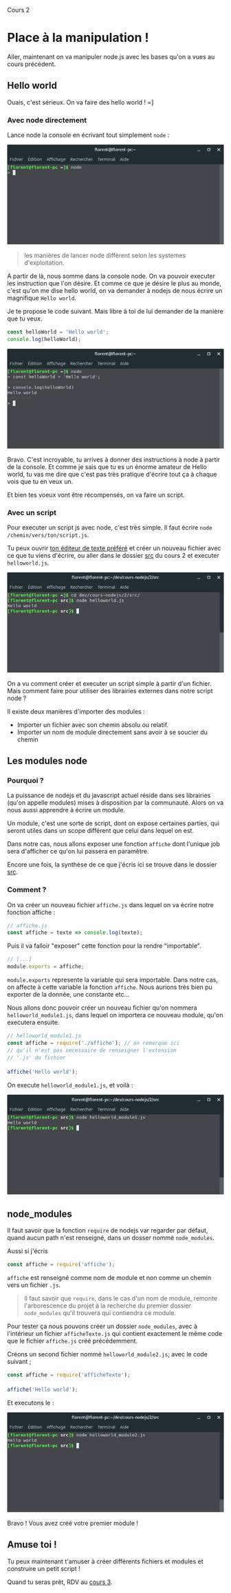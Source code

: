 Cours 2

# Place à la manipulation !

Aller, maintenant on va manipuler node.js avec les bases qu'on a vues au cours précédent.

## Hello world

Ouais, c'est sérieux. On va faire des hello world ! =]

### Avec node directement

Lance node la console en écrivant tout simplement `node` :

![console node ](./img/1.png)

> les manières de lancer node diffèrent selon les systemes d'exploitation.
>
A partir de là, nous somme dans la console node. On va pouvoir executer les instruction que l'on désire. Et comme ce que je désire le plus au monde, c'est qu'on me dise hello world, on va demander à nodejs de nous écrire un magnifique `Hello world`.

Je te propose le code suivant. Mais libre à toi de lui demander de la manière que tu veux.

```js
const helloWorld = 'Hello world';
console.log(helloWorld);
```

![console hello world](./img/2.png)

Bravo. C'est incroyable, tu arrives à donner des instructions à node à partir de la console.
Et comme je sais que tu es un énorme amateur de Hello world, tu vas me dire que c'est pas très pratique d'écrire tout ça à chaque vois que tu en veux un.

Et bien tes voeux vont être récompensés, on va faire un script.

### Avec un script

Pour executer un script js avec node, c'est très simple. Il faut écrire `node /chemin/vers/ton/script.js`.

Tu peux ouvrir [ton éditeur de texte préféré](https://code.visualstudio.com/) et créer un nouveau fichier avec ce que tu viens d'écrire, ou aller dans le dossier [src](./src) du cours 2 et executer `helloworld.js`.

![console script hello world](./img/3.png)

On a vu comment créer et executer un script simple à partir d'un fichier. Mais comment faire pour utiliser des librairies externes dans notre script node ?

Il existe deux manières d'importer des modules :

* Importer un fichier avec son chemin absolu ou relatif.
* Importer un nom de module directement sans avoir à se soucier du chemin

## Les modules node

### Pourquoi ?

La puissance de nodejs et du javascript actuel réside dans ses librairies (qu'on appelle modules) mises à disposition par la communauté. Alors on va nous aussi apprendre à écrire un module.

Un module, c'est une sorte de script, dont on expose certaines parties, qui seront utiles dans un scope différent que celui dans lequel on est.

Dans notre cas, nous allons exposer une fonction `affiche` dont l'unique job sera d'afficher ce qu'on lui passera en paramètre.

Encore une fois, la synthèse de ce que j'écris ici se trouve dans le dossier [src](./src).

### Comment ?

On va créer un nouveau fichier `affiche.js` dans lequel on va écrire notre fonction affiche :

```javascript
// affiche.js
const affiche = texte => console.log(texte);
```

Puis il va falloir "exposer" cette fonction pour la rendre "importable".

```javascript
// [...]
module.exports = affiche;
```

`module.exports` represente la variable qui sera importable. Dans notre cas, on affecte à cette variable la fonction `affiche`. Nous aurions très bien pu exporter de la donnée, une constante etc...

Nous allons donc pouvoir créer un nouveau fichier qu'on nommera `helloworld_module1.js`, dans lequel on importera ce nouveau module, qu'on executera ensuite.

```javascript
// helloworld_module1.js
const affiche = require('./affiche'); // on remarque ici
// qu'il n'est pas necessaire de renseigner l'extension
// '.js' du fichier

affiche('Hello world');
```

On execute `helloworld_module1.js`, et voilà :

![console module affiche](./img/4.png)

## node_modules


Il faut savoir que la fonction `require` de nodejs var regarder par défaut, quand aucun path n'est renseigné, dans un dosser nommé `node_modules`.

Aussi si j'écris

```javascript
const affiche = require('affiche');
```

`affiche` est renseigné comme nom de module et non comme un chemin vers un fichier `.js`.

> Il faut savoir que `require`, dans le cas d'un nom de module, remonte l'arborescence du projet à la recherche du premier dossier `node_modules` qu'il trouvera qui contiendra ce module.

Pour tester ça nous pouvons créer un dossier `node_modules`, avec à l'intérieur un fichier `afficheTexte.js` qui contient exactement le même code que le fichier `affiche.js` créé précédemment.

Créons un second fichier nommé `helloworld_module2.js`; avec le code suivant ;

```javascript
const affiche = require('afficheTexte');

affiche('Hello world');
```

Et executons le :

![console node module affiche](./img/5.png)

Bravo ! Vous avez créé votre premier module !

## Amuse toi !

Tu peux maintenant t'amuser à créer différents fichiers et modules et construire un petit script !

Quand tu seras prêt, RDV au [cours 3](../3).

